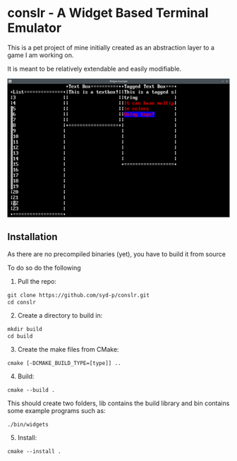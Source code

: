 # conslr - A Widget Based Terminal Emulator
This is a pet project of mine initially created as an abstraction layer to a game I am working on.

It is meant to be relatively extendable and easily modifiable.

![Example of conslr being used](https://github.com/syd-p/conslr/blob/master/res/widgetsexample.png)

## Installation
As there are no precompiled binaries (yet), you have to build it from source

To do so do the following
1. Pull the repo:
```
git clone https://github.com/syd-p/conslr.git
cd conslr
```
2. Create a directory to build in:
```
mkdir build 
cd build
```
3. Create the make files from CMake:
```
cmake [-DCMAKE_BUILD_TYPE=[type]] ..
```
4. Build:
```
cmake --build .
```
This should create two folders, lib contains the build library and bin contains some example programs such as:
```
./bin/widgets
```
5. Install:
```
cmake --install .
```
